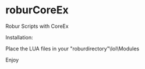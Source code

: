 # roburCoreEx
Robur Scripts with CoreEx

Installation:

Place the LUA files in your "roburdirectory"\lol\Modules

Enjoy
